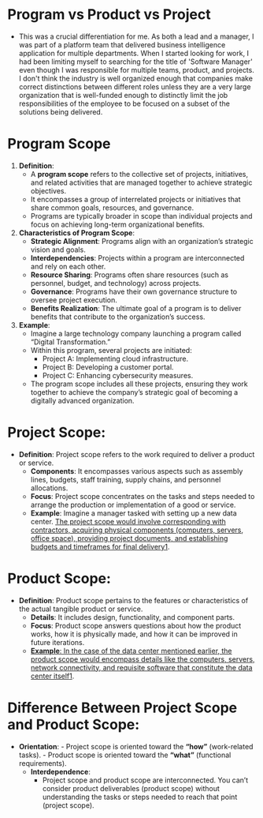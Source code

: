 
# Program vs Product vs Project

- This was a crucial differentiation for me.  As both a lead and a manager, I was part of a platform team that delivered business intelligence application for multiple departments.  When I started looking for work, I had been limiting myself to searching for the title of 'Software Manager' even though I was responsible for multiple teams, product, and projects.  I don't think the industry is well organized enough that companies make correct distinctions between different roles unless they are a very large organization that is well-funded enough to distinctly limit the job responsibilities of the employee to be focused on a subset of the solutions being delivered.

# Program Scope

1. **Definition**:
    - A **program scope** refers to the collective set of projects, initiatives, and related activities that are managed together to achieve strategic objectives.
    - It encompasses a group of interrelated projects or initiatives that share common goals, resources, and governance.
    - Programs are typically broader in scope than individual projects and focus on achieving long-term organizational benefits.
2. **Characteristics of Program Scope**:
    - **Strategic Alignment**: Programs align with an organization’s strategic vision and goals.
    - **Interdependencies**: Projects within a program are interconnected and rely on each other.
    - **Resource Sharing**: Programs often share resources (such as personnel, budget, and technology) across projects.
    - **Governance**: Programs have their own governance structure to oversee project execution.
    - **Benefits Realization**: The ultimate goal of a program is to deliver benefits that contribute to the organization’s success.
3. **Example**:
    - Imagine a large technology company launching a program called “Digital Transformation.”
    - Within this program, several projects are initiated:
        - Project A: Implementing cloud infrastructure.
        - Project B: Developing a customer portal.
        - Project C: Enhancing cybersecurity measures.
    - The program scope includes all these projects, ensuring they work together to achieve the company’s strategic goal of becoming a digitally advanced organization.

# Project Scope:

- **Definition**: Project scope refers to the work required to deliver a product or service.
    - **Components**: It encompasses various aspects such as assembly lines, budgets, staff training, supply chains, and personnel allocations.
    - **Focus**: Project scope concentrates on the tasks and steps needed to arrange the production or implementation of a good or service.
    - **Example**: Imagine a manager tasked with setting up a new data center. [The project scope would involve corresponding with contractors, acquiring physical components (computers, servers, office space), providing project documents, and establishing budgets and timeframes for final delivery](https://www.villanovau.com/articles/project-management/product-scope-vs-project-scope/)[1](https://www.villanovau.com/articles/project-management/product-scope-vs-project-scope/).

# Product Scope:
- **Definition**: Product scope pertains to the features or characteristics of the actual tangible product or service.
    - **Details**: It includes design, functionality, and component parts.
    - **Focus**: Product scope answers questions about how the product works, how it is physically made, and how it can be improved in future iterations.
    - [**Example**: In the case of the data center mentioned earlier, the product scope would encompass details like the computers, servers, network connectivity, and requisite software that constitute the data center itself](https://www.villanovau.com/articles/project-management/product-scope-vs-project-scope/)[1](https://www.villanovau.com/articles/project-management/product-scope-vs-project-scope/).


# Difference Between Project Scope and Product Scope:
    
- **Orientation**:
        - Project scope is oriented toward the **“how”** (work-related tasks).
        - Product scope is oriented toward the **“what”** (functional requirements).
    - **Interdependence**:
        - Project scope and product scope are interconnected. You can’t consider product deliverables (product scope) without understanding the tasks or steps needed to reach that point (project scope).
